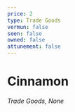 ```yaml
---
price: 2
type: Trade Goods
vermun: false
seen: false
owned: false
attunement: false
---
```

# Cinnamon

*Trade Goods, None*